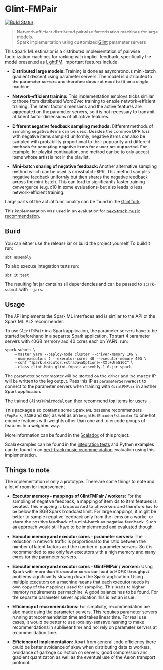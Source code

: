 # Glint-FMPair
[![Build Status](https://travis-ci.com/MGabr/glint-fmpair.svg)](https://travis-ci.com/MGabr/glint-fmpair)

> Network-efficient distributed pairwise factorization machines for large models.\
> Spark implementation using customized [Glint](https://github.com/MGabr/glint) parameter servers

This Spark ML estimator is a distributed implementation of pairwise factorization machines
for ranking with implicit feedback, specifically the model presented as [LightFM](https://github.com/lyst/lightfm). 
Important features include

* **Distributed large models:**
Training is done as asynchronous mini-batch gradient descent using parameter servers.
The model is distributed to the parameter servers and therefore does not need to fit on a single machine.

* **Network-efficient training:**
This implementation employs tricks similar to those from distributed Word2Vec training to enable network-efficient 
training. The latent factor dimensions and the active features are aggregated on the parameter servers,
so it is not necessary to transmit all latent factor dimensions of all active features.

* **Different negative feedback sampling methods:**
Different methods of sampling negative items can be used.
Besides the common BPR loss with negative items sampled uniformly,
negative items can also be sampled with probability proportional to their popularity
and different methods for accepting negative items for a user are supported.
For example, for playlist continuation, one method can be to only accept items whose artist is not in the playlist.

* **Mini-batch sharing of negative feedback:** 
Another alternative sampling method which can be used is crossbatch-BPR.
This method samples negative feedback uniformly but then shares the negative feedback across the mini-batch.
This can lead to significantly faster training convergence (e.g. x10 in some evaluations)
but also leads to less network-efficient training.

Large parts of the actual functionality can be found in the 
[Glint fork](https://github.com/MGabr/glint/tree/0.2-fmpair).

This implementation was used in an evaluation for 
[next-track music recommendation](https://github.com/MGabr/fm-next-songs-rec).

## Build

You can either use the [release jar](https://github.com/MGabr/glint-fmpair/releases) or build the project yourself.
To build it run:

    sbt assembly
 
To also execute integration tests run:

    sbt it:test

The resulting fat jar contains all dependencies and can be passed to `spark-submit` with `--jars`.

## Usage

The API implements the Spark ML interfaces and is similar to the API of the Spark ML ALS recommender.

To use `GlintFMPair` in a Spark application, 
the parameter servers have to be started beforehand in a separate Spark application.
To start 4 parameter servers with 40GB memory and 40 cores each on YARN, run:

    spark-submit \
        --master yarn --deploy-mode cluster --driver-memory 10G \
        --num-executors 4 --executor-cores 40 --executor-memory 40G \
        --conf "spark.executor.extraJavaOptions=-XX:+UseG1GC" \
        --class glint.Main glint-fmpair-assembly-1.0.jar spark

The parameter server master will be started on the driver and the master IP will be written to the log output.
Pass this IP as `parameterServerHost` to connect to the parameter servers 
when training with `GlintFMPair` in another Spark application.

The trained `GlintFMPairModel` can then recommend top items for users. 

This package also contains some Spark ML baseline recommenders (`PopRank`, `SAGH` and `KNN`)
as well as an `WeightHotEncoderEstimator` to one-hot encode features with weights other than one
and to encode groups of features in a weighted way.

More information can be found in the 
[Scaladoc](https://mgabr.github.io/glint-fmpair/latest/api)
of this project.

Scala examples can be found in the 
[integration tests](https://github.com/MGabr/glint-fmpair/blob/master/src/it/scala/org/apache/spark/ml/recommendation/GlintFMPairSpec.scala) 
and Python examples can be found in an 
[next-track music recommendation](https://github.com/MGabr/fm-next-songs-rec) evaluation using this implementation.

## Things to note

The implementation is only a prototype.
There are some things to note and a lot of room for improvement.

* **Executor memory - mappings of GlintFMPair / workers:**
For the sampling of negative feedback, a mapping of item ids to item features is created.
This mapping is broadcasted to all workers and therefore has to be below the 8GB Spark broadcast limit. 
For large mappings, it might be better to sample negative feedback only from the items on a worker 
or share the positive feedback of a mini-batch as negative feedback.
Such an approach would still have to be implemented and evaluated though.

* **Executor memory and executor cores - parameter servers:** 
The reduction in network traffic is proportional to the ratio 
between the number of latent factors and the number of parameter servers.
So it is recommended to use only few executors with a high memory and many cores for the parameter servers.

* **Executor memory and executor cores - GlintFMPair / workers:** 
Using Spark with more than 5 executor cores can lead to HDFS throughput problems
significantly slowing down the Spark application. 
Using multiple executors on a machine means that each executor needs its own copy of the mappings used for sampling.
This leads to higher memory requirements per machine. A good balance has to be found.
For the separate parameter server application this is not an issue.

* **Efficiency of recommendations:** 
For simplicity, recommendation are also made using the parameter servers.
This requires parameter servers running at recommendation time and takes linear time.
For real use cases, it would be better to use localitiy-senstive hashing to make recommendations in sublinear time
and not rely on parameter servers at recommendation time.

* **Efficiency of implementation:** 
Apart from general code efficiency there could be better avoidance of skew when distributing data to workers,
avoidance of garbage collection on servers, good compression and gradient quantization
as well as the eventual use of the Aeron transport protocol.
